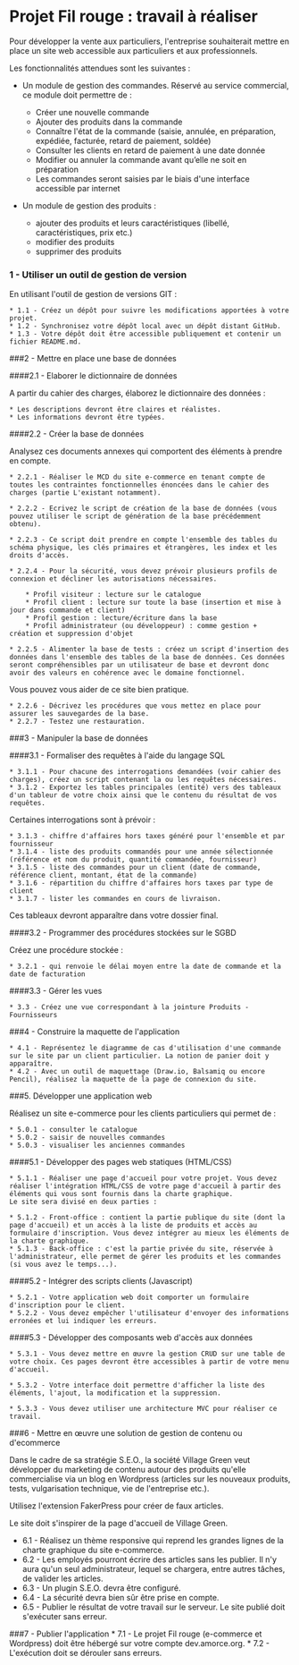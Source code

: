 # Projet Fil rouge : travail à réaliser

Pour développer la vente aux particuliers, l'entreprise souhaiterait mettre en place un site web accessible aux particuliers et aux professionnels.

Les fonctionnalités attendues sont les suivantes :

 * Un module de gestion des commandes. Réservé au service commercial, ce module doit permettre de :

    * Créer une nouvelle commande
    * Ajouter des produits dans la commande
    * Connaître l'état de la commande (saisie, annulée, en préparation, expédiée, facturée, retard de paiement, soldée)
    * Consulter les clients en retard de paiement à une date donnée
    * Modifier ou annuler la commande avant qu’elle ne soit en préparation
    * Les commandes seront saisies par le biais d'une interface accessible par internet

 * Un module de gestion des produits :

    * ajouter des produits et leurs caractéristiques (libellé, caractéristiques, prix etc.)
    * modifier des produits
    * supprimer des produits

### 1 - Utiliser un outil de gestion de version

En utilisant l'outil de gestion de versions GIT :

    * 1.1 - Créez un dépôt pour suivre les modifications apportées à votre projet.
    * 1.2 - Synchronisez votre dépôt local avec un dépôt distant GitHub.
    * 1.3 - Votre dépôt doit être accessible publiquement et contenir un fichier README.md.

###2 - Mettre en place une base de données

####2.1 - Elaborer le dictionnaire de données

A partir du cahier des charges, élaborez le dictionnaire des données :

    * Les descriptions devront être claires et réalistes.
    * Les informations devront être typées.

####2.2 - Créer la base de données

Analysez ces documents annexes qui comportent des éléments à prendre en compte.

    * 2.2.1 - Réaliser le MCD du site e-commerce en tenant compte de toutes les contraintes fonctionnelles énoncées dans le cahier des charges (partie L'existant notamment).

    * 2.2.2 - Ecrivez le script de création de la base de données (vous pouvez utiliser le script de génération de la base précédemment obtenu).

    * 2.2.3 - Ce script doit prendre en compte l'ensemble des tables du schéma physique, les clés primaires et étrangères, les index et les droits d'accès.

    * 2.2.4 - Pour la sécurité, vous devez prévoir plusieurs profils de connexion et décliner les autorisations nécessaires.

        * Profil visiteur : lecture sur le catalogue
        * Profil client : lecture sur toute la base (insertion et mise à jour dans commande et client)
        * Profil gestion : lecture/écriture dans la base
        * Profil administrateur (ou développeur) : comme gestion + création et suppression d'objet

    * 2.2.5 - Alimenter la base de tests : créez un script d'insertion des données dans l'ensemble des tables de la base de données. Ces données seront compréhensibles par un utilisateur de base et devront donc avoir des valeurs en cohérence avec le domaine fonctionnel.

Vous pouvez vous aider de ce site bien pratique.

    * 2.2.6 - Décrivez les procédures que vous mettez en place pour assurer les sauvegardes de la base.
    * 2.2.7 - Testez une restauration.
###3 - Manipuler la base de données

####3.1 - Formaliser des requêtes à l'aide du langage SQL

    * 3.1.1 - Pour chacune des interrogations demandées (voir cahier des charges), créez un script contenant la ou les requêtes nécessaires.
    * 3.1.2 - Exportez les tables principales (entité) vers des tableaux d'un tableur de votre choix ainsi que le contenu du résultat de vos requêtes.

Certaines interrogations sont à prévoir :

    * 3.1.3 - chiffre d'affaires hors taxes généré pour l'ensemble et par fournisseur
    * 3.1.4 - liste des produits commandés pour une année sélectionnée (référence et nom du produit, quantité commandée, fournisseur)
    * 3.1.5 - liste des commandes pour un client (date de commande, référence client, montant, état de la commande)
    * 3.1.6 - répartition du chiffre d'affaires hors taxes par type de client
    * 3.1.7 - lister les commandes en cours de livraison.

Ces tableaux devront apparaître dans votre dossier final.

####3.2 - Programmer des procédures stockées sur le SGBD

Créez une procédure stockée :

    * 3.2.1 - qui renvoie le délai moyen entre la date de commande et la date de facturation

####3.3 - Gérer les vues

    * 3.3 - Créez une vue correspondant à la jointure Produits - Fournisseurs

###4 - Construire la maquette de l'application

    * 4.1 - Représentez le diagramme de cas d'utilisation d'une commande sur le site par un client particulier. La notion de panier doit y apparaître.
    * 4.2 - Avec un outil de maquettage (Draw.io, Balsamiq ou encore Pencil), réalisez la maquette de la page de connexion du site.

###5. Développer une application web

Réalisez un site e-commerce pour les clients particuliers qui permet de :

    * 5.0.1 - consulter le catalogue
    * 5.0.2 - saisir de nouvelles commandes
    * 5.0.3 - visualiser les anciennes commandes

####5.1 - Développer des pages web statiques (HTML/CSS)

    * 5.1.1 - Réaliser une page d'accueil pour votre projet. Vous devez réaliser l'intégration HTML/CSS de votre page d'accueil à partir des éléments qui vous sont fournis dans la charte graphique.
    Le site sera divisé en deux parties :

    * 5.1.2 - Front-office : contient la partie publique du site (dont la page d'accueil) et un accès à la liste de produits et accès au formulaire d'inscription. Vous devez intégrer au mieux les éléments de la charte graphique.
    * 5.1.3 - Back-office : c'est la partie privée du site, réservée à l'administrateur, elle permet de gérer les produits et les commandes (si vous avez le temps...).

####5.2 - Intégrer des scripts clients (Javascript)

    * 5.2.1 - Votre application web doit comporter un formulaire d'inscription pour le client.
    * 5.2.2 - Vous devez empêcher l'utilisateur d'envoyer des informations erronées et lui indiquer les erreurs.

####5.3 - Développer des composants web d'accès aux données

    * 5.3.1 - Vous devez mettre en œuvre la gestion CRUD sur une table de votre choix. Ces pages devront être accessibles à partir de votre menu d'accueil.

    * 5.3.2 - Votre interface doit permettre d'afficher la liste des éléments, l'ajout, la modification et la suppression.

    * 5.3.3 - Vous devez utiliser une architecture MVC pour réaliser ce travail.

###6 - Mettre en œuvre une solution de gestion de contenu ou d'ecommerce

Dans le cadre de sa stratégie S.E.O., la société Village Green veut développer du marketing de contenu autour des produits qu'elle commercialise via un blog en Wordpress (articles sur les nouveaux produits, tests, vulgarisation technique, vie de l'entreprise etc.).

Utilisez l'extension FakerPress pour créer de faux articles.

Le site doit s'inspirer de la page d'accueil de Village Green.

* 6.1 - Réalisez un thème responsive qui reprend les grandes lignes de la charte graphique du site e-commerce.
* 6.2 - Les employés pourront écrire des articles sans les publier. Il n'y aura qu'un seul administrateur, lequel se chargera, entre autres tâches, de valider les articles.
* 6.3 - Un plugin S.E.O. devra être configuré.
* 6.4 - La sécurité devra bien sûr être prise en compte.
* 6.5 - Publier le résultat de votre travail sur le serveur. Le site publié doit s'exécuter sans erreur.

###7 - Publier l'application
    * 7.1 - Le projet Fil rouge (e-commerce et Wordpress) doit être hébergé sur votre compte dev.amorce.org.
    * 7.2 - L'exécution doit se dérouler sans erreurs.
